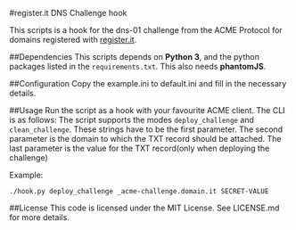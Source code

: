 #register.it DNS Challenge hook

This scripts is a hook for the dns-01 challenge from the ACME Protocol for
domains registered with [register.it](https://register.it).

##Dependencies
This scripts depends on **Python 3**, and the python packages listed in the
`requirements.txt`. This also needs **phantomJS**.

##Configuration
Copy the example.ini to default.ini and fill in the necessary details.

##Usage
Run the script as a hook with your favourite ACME client. The CLI is as
follows:
The script supports the modes `deploy_challenge` and `clean_challenge`.  These
strings have to be the first parameter. The second parameter is the domain to
which the TXT record should be attached. The last parameter is the value for
the TXT record(only when deploying the challenge)

Example:
```
./hook.py deploy_challenge _acme-challenge.domain.it SECRET-VALUE
```

##License
This code is licensed under the MIT License. See LICENSE.md for more details.
